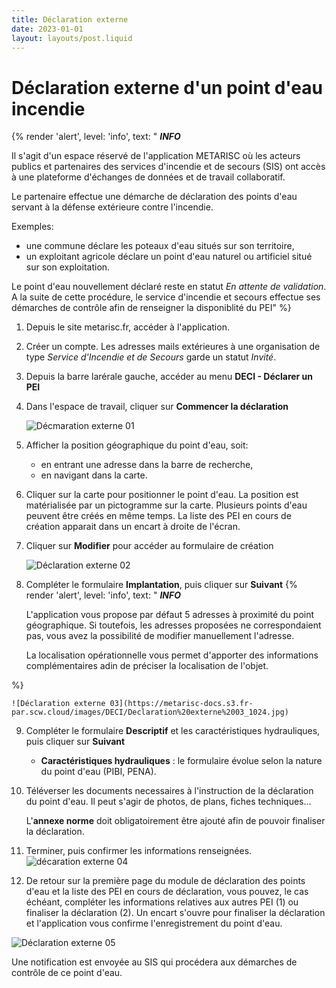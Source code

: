 ```yaml
---
title: Déclaration externe
date: 2023-01-01
layout: layouts/post.liquid
---
```

# Déclaration externe d'un point d'eau incendie #


{%
    render 'alert',
    level: 'info',
    text: "
    **_INFO_**

Il s'agit d'un espace réservé de l'application METARISC où les acteurs publics et partenaires des services d'incendie et de secours (SIS) ont accès à une plateforme d'échanges de données et de travail collaboratif.
   
Le partenaire effectue une démarche de déclaration   des points d'eau servant à la défense extérieure contre l'incendie. 

Exemples:
- une commune déclare les poteaux d'eau situés sur son territoire, 
- un exploitant agricole déclare un point d'eau naturel ou artificiel situé sur son exploitation.

Le point d'eau nouvellement déclaré reste en statut *En attente de validation*. A la suite de cette procédure, le service d'incendie et secours effectue ses démarches de contrôle afin de renseigner la disponiblité du PEI"
%}



1.  Depuis le site metarisc.fr, accéder à l'application.
2.  Créer un compte. Les adresses mails extérieures à une organisation de type *Service d'Incendie et de Secours* garde un statut *Invité*.
3. Depuis la barre larérale gauche, accéder au menu **DECI - Déclarer un PEI** 
4. Dans l'espace de travail, cliquer sur **Commencer la déclaration**
   
   ![Décmaration externe 01](https://metarisc-docs.s3.fr-par.scw.cloud/images/DECI/Declaration%20externe%2001_1024.jpg)
   
5. Afficher la position géographique du point d'eau, soit:
   -    en entrant une adresse dans la barre de recherche,
   -    en navigant dans la carte.
6. Cliquer sur la carte pour positionner le point d'eau. La position est matérialisée par un pictogramme sur la carte. Plusieurs points d'eau peuvent être créés en même temps. La liste des PEI en cours de création apparait dans un encart à droite de l'écran.

7. Cliquer sur **Modifier** pour accéder au formulaire de création

    ![Déclaration externe 02](https://metarisc-docs.s3.fr-par.scw.cloud/images/DECI/Declaration%20externe%2002_1024.jpg)


8. Compléter le formulaire **Implantation**, puis cliquer sur **Suivant**
{%
    render 'alert',
    level: 'info',
    text: "
    **_INFO_**

    L'application vous propose par défaut 5 adresses à proximité du point géographique. Si toutefois, les adresses proposées ne correspondaient pas, vous avez la possibilité de modifier manuellement l'adresse.

    La localisation opérationnelle vous permet d'apporter des informations complémentaires adin de préciser la localisation de l'objet.

%}

    ![Déclaration externe 03](https://metarisc-docs.s3.fr-par.scw.cloud/images/DECI/Declaration%20externe%2003_1024.jpg)


9. Compléter le formulaire **Descriptif** et les caractéristiques hydrauliques, puis cliquer sur **Suivant**
     - **Caractéristiques hydrauliques** : le formulaire évolue selon la nature du point d'eau (PIBI, PENA).

10. Téléverser les documents necessaires à l'instruction de la déclaration du point d'eau. Il peut s'agir de photos, de plans, fiches techniques... 
    
    L'**annexe norme** doit obligatoirement être ajouté afin de pouvoir finaliser la déclaration. 

11. Terminer, puis confirmer les informations renseignées.    
![décaration externe 04](https://metarisc-docs.s3.fr-par.scw.cloud/images/DECI/Declaration%20externe%2004_1024.jpg)

12. De retour sur la première page du module de déclaration des points d'eau et la liste des PEI en cours de déclaration, vous pouvez, le cas échéant, compléter les informations relatives aux autres PEI (1) ou finaliser la déclaration (2). Un encart s'ouvre pour finaliser la déclaration et l'application vous confirme l'enregistrement du point d'eau.

![Déclaration externe 05](https://metarisc-docs.s3.fr-par.scw.cloud/images/DECI/Declaration%20externe%2005_1024.jpg)

Une notification est envoyée au SIS qui procédera aux démarches de contrôle de ce point d'eau.

